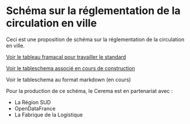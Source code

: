 # Schéma sur la réglementation de la circulation en ville

Ceci est une proposition de schéma sur la réglementation de la circulation en ville.

[Voir le tableau framacal pour travailler le standard](https://lite.framacalc.org/9ms6-schema-circulation)

[Voir le tableschema associé en cours de construction](schema.json)

Voir le tableschema au format markdown (en cours)

Pour la production de ce schéma, le Cerema est en partenariat avec :

- La Région SUD
- OpenDataFrance
- La Fabrique de la Logistique